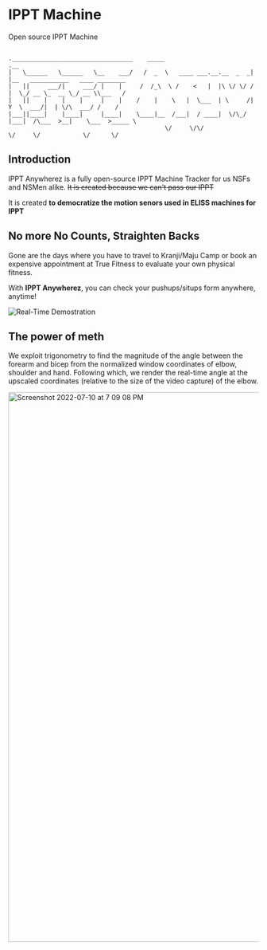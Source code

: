 # IPPT Machine
Open source IPPT Machine

```

.__________________________________    _____                        .__                                 
|   \______   \______   \__    ___/   /  _  \   ____ ___.__.__  _  _|  |__   ___________   ____ ________
|   ||     ___/|     ___/ |    |     /  /_\  \ /    <   |  |\ \/ \/ /  |  \_/ __ \_  __ \_/ __ \\___   /
|   ||    |    |    |     |    |    /    |    \   |  \___  | \     /|   Y  \  ___/|  | \/\  ___/ /    / 
|___||____|    |____|     |____|    \____|__  /___|  / ____|  \/\_/ |___|  /\___  >__|    \___  >_____ \
                                            \/     \/\/                  \/     \/            \/      \/                                                                                                                                                                  
```                                   

## Introduction
IPPT Anywherez is a fully open-source IPPT Machine Tracker for us NSFs and NSMen alike. ~~It is created because we can't pass our IPPT~~ 

It is created **to democratize the motion senors used in ELISS machines for IPPT**

## No more No Counts, Straighten Backs
Gone are the days where you have to travel to Kranji/Maju Camp or book an expensive appointment at True Fitness to evaluate your own physical fitness. 

With **IPPT Anywherez**, you can check your pushups/situps form anywhere, anytime! 

![Real-Time Demostration](https://github.com/btjm123/ippt-machine/blob/master/output.gif)

## The power of meth
We exploit trigonometry to find the magnitude of the angle between the forearm and bicep from the normalized window coordinates of elbow, shoulder and hand. Following which, we render the real-time angle at the upscaled coordinates (relative to the size of the video capture) of the elbow.

<img width="1104" alt="Screenshot 2022-07-10 at 7 09 08 PM" src="https://user-images.githubusercontent.com/19306879/178142761-5b8554f9-c399-42e5-83e7-32facc72f6c0.png">







